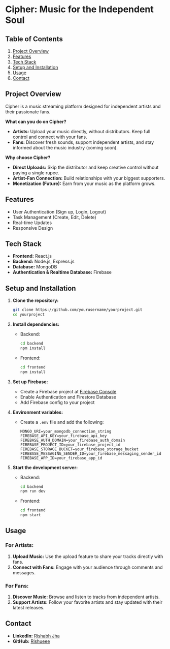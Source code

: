 # Cipher: Music for the Independent Soul

## Table of Contents

1. [Project Overview](#project-overview)
2. [Features](#features)
3. [Tech Stack](#tech-stack)
4. [Setup and Installation](#setup-and-installation)
5. [Usage](#usage)
8. [Contact](#contact)

## Project Overview

Cipher is a music streaming platform designed for independent artists and their passionate fans.

**What can you do on Cipher?**

- **Artists:** Upload your music directly, without distributors. Keep full control and connect with your fans.
- **Fans:** Discover fresh sounds, support independent artists, and stay informed about the music industry (coming soon).

**Why choose Cipher?**

- **Direct Uploads:** Skip the distributor and keep creative control without paying a single rupee.
- **Artist-Fan Connection:** Build relationships with your biggest supporters.
- **Monetization (Future):** Earn from your music as the platform grows.

## Features

- User Authentication (Sign up, Login, Logout)
- Task Management (Create, Edit, Delete)
- Real-time Updates
- Responsive Design

## Tech Stack

- **Frontend:** React.js
- **Backend:** Node.js, Express.js
- **Database:** MongoDB
- **Authentication & Realtime Database:** Firebase

## Setup and Installation

1. **Clone the repository:**
    ```bash
    git clone https://github.com/yourusername/yourproject.git
    cd yourproject
    ```

2. **Install dependencies:**
    - Backend:
      ```bash
      cd backend
      npm install
      ```
    - Frontend:
      ```bash
      cd frontend
      npm install
      ```

3. **Set up Firebase:**
    - Create a Firebase project at [Firebase Console](https://console.firebase.google.com/)
    - Enable Authentication and Firestore Database
    - Add Firebase config to your project

4. **Environment variables:**
    - Create a `.env` file and add the following:
      ```env
      MONGO_URI=your_mongodb_connection_string
      FIREBASE_API_KEY=your_firebase_api_key
      FIREBASE_AUTH_DOMAIN=your_firebase_auth_domain
      FIREBASE_PROJECT_ID=your_firebase_project_id
      FIREBASE_STORAGE_BUCKET=your_firebase_storage_bucket
      FIREBASE_MESSAGING_SENDER_ID=your_firebase_messaging_sender_id
      FIREBASE_APP_ID=your_firebase_app_id
      ```

5. **Start the development server:**
    - Backend:
      ```bash
      cd backend
      npm run dev
      ```
    - Frontend:
      ```bash
      cd frontend
      npm start
      ```

## Usage

### For Artists:
1. **Upload Music:** Use the upload feature to share your tracks directly with fans.
2. **Connect with Fans:** Engage with your audience through comments and messages.

### For Fans:
1. **Discover Music:** Browse and listen to tracks from independent artists.
2. **Support Artists:** Follow your favorite artists and stay updated with their latest releases.

## Contact

- **LinkedIn:** [Rishabh Jha](https://www.linkedin.com/in/rishabh-jhaa-)
- **GitHub:** [Rishueee](https://github.com/Rishueee?tab=repositories)

